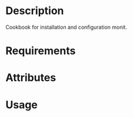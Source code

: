 Description
===========

Cookbook for installation and configuration monit.

Requirements
============

Attributes
==========

Usage
=====

